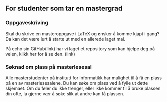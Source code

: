 For studenter som tar en mastergrad
---

### Oppgaveskriving
Skal du skrive en masteroppgave i LaTeX og ønsker å komme kjapt i gang? Da kan det være lurt å starte ut med en allerede laget mal.

På echo sin GitHub(link) har vi laget et repository som kan hjelpe deg på veien, klikk her for å se den. (link)

### Søknad om plass på masterlesesal

Alle masterstudenter på institutt for informatikk har mulighet til å få en plass på en av masterlesesalene. Du kan søke om plass ved å fylle ut dette skjemaet. Om du føler du ikke trenger, eller ikke kommer til å bruke plassen din ofte, la gjerne vær å søke slik at andre kan få plassen.
